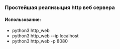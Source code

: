 ### Простейшая реализыция http веб сервера
#### Использование:
+ python3 http_web
+ python3 http_web --ip localhost
+ python3 http_web -p 8080
